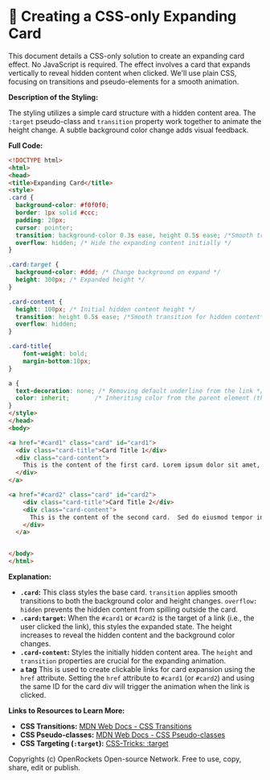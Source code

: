 # 🐞 Creating a CSS-only Expanding Card


This document details a CSS-only solution to create an expanding card effect.  No JavaScript is required. The effect involves a card that expands vertically to reveal hidden content when clicked.  We'll use plain CSS, focusing on transitions and pseudo-elements for a smooth animation.

**Description of the Styling:**

The styling utilizes a simple card structure with a hidden content area.  The `:target` pseudo-class and `transition` property work together to animate the height change.  A subtle background color change adds visual feedback.


**Full Code:**

```html
<!DOCTYPE html>
<html>
<head>
<title>Expanding Card</title>
<style>
.card {
  background-color: #f0f0f0;
  border: 1px solid #ccc;
  padding: 20px;
  cursor: pointer;
  transition: background-color 0.3s ease, height 0.5s ease; /*Smooth transition for background and height*/
  overflow: hidden; /* Hide the expanding content initially */
}

.card:target {
  background-color: #ddd; /* Change background on expand */
  height: 300px; /* Expanded height */
}

.card-content {
  height: 100px; /* Initial hidden content height */
  transition: height 0.5s ease; /*Smooth transition for hidden content*/
  overflow: hidden;
}

.card-title{
    font-weight: bold;
    margin-bottom:10px;
}

a {
  text-decoration: none; /* Removing default underline from the link */
  color: inherit;       /* Inheriting color from the parent element (the card) */
}
</style>
</head>
<body>

<a href="#card1" class="card" id="card1">
  <div class="card-title">Card Title 1</div>
  <div class="card-content">
    This is the content of the first card. Lorem ipsum dolor sit amet, consectetur adipiscing elit.
  </div>
</a>

<a href="#card2" class="card" id="card2">
    <div class="card-title">Card Title 2</div>
    <div class="card-content">
      This is the content of the second card.  Sed do eiusmod tempor incididunt ut labore et dolore magna aliqua.
    </div>
  </a>


</body>
</html>
```

**Explanation:**

* **`.card`:** This class styles the base card.  `transition` applies smooth transitions to both the background color and height changes. `overflow: hidden` prevents the hidden content from spilling outside the card.
* **`.card:target`:**  When the `#card1` or `#card2` is the target of a link (i.e., the user clicked the link), this styles the expanded state.  The height increases to reveal the hidden content and the background color changes.
* **`.card-content`:** Styles the initially hidden content area. The `height` and `transition` properties are crucial for the expanding animation.
* **`a` tag**  This is used to create clickable links for card expansion using the `href` attribute. Setting the `href` attribute to `#card1` (or `#card2`) and using the same ID for the card div will trigger the animation when the link is clicked.


**Links to Resources to Learn More:**

* **CSS Transitions:** [MDN Web Docs - CSS Transitions](https://developer.mozilla.org/en-US/docs/Web/CSS/transition)
* **CSS Pseudo-classes:** [MDN Web Docs - CSS Pseudo-classes](https://developer.mozilla.org/en-US/docs/Web/CSS/Pseudo-classes)
* **CSS Targeting (`:target`):** [CSS-Tricks: :target](https://css-tricks.com/almanac/selectors/t/target/)


Copyrights (c) OpenRockets Open-source Network. Free to use, copy, share, edit or publish.

